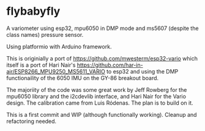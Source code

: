 # flybabyfly
A variometer using esp32, mpu6050 in DMP mode and ms5607 (despite the class names) pressure sensor.

Using platformio with Arduino framework.

This is originially a port of https://github.com/mwesterm/esp32-vario which itself is a port of Hari Nair's https://github.com/har-in-air/ESP8266_MPU9250_MS5611_VARIO to esp32 and using the DMP functionaility of the 6050 IMU on the GY-86 breakout board.

The majoriity of the code was some great work by Jeff Rowberg for the mpu6050 library and the i2cdevlib interface, and Hari Nair for the Vario design. The calibration came from  Luis Ródenas. 
The plan is to build on it.

This is a first commit and WIP (although functionally working). Cleanup and refactoring needed.